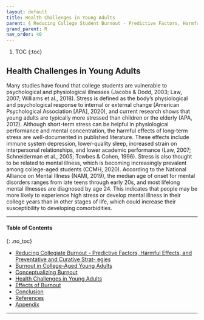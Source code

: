 ```yaml
---
layout: default
title: Health Challenges in Young Adults 
parent: § Reducing College Student Burnout - Predictive Factors, Harmful Effects, and Preventative Strategies  
grand_parent: R
nav_order: 40 
---
```

<style>
.dont-break-out {
  /* These are technically the same, but use both */
  overflow-wrap: break-word;
  word-wrap: break-word;

     -ms-word-break: break-all;
  /* This is the dangerous one in WebKit, as it breaks things wherever */
  word-break: break-all;
  /* Instead use this non-standard one: */
  word-break: break-word;
}

.youtube-container {
    position: relative;
    width: 100%;
    height: 0;
    padding-bottom: 56.25%;
}
.youtube-video {
    position: absolute;
    top: 0;
    left: 0;
    width: 100%;
    height: 100%;
}

</style>

<div class="dont-break-out" markdown="1">

1. TOC
{:toc}

## Health Challenges in Young Adults
Many studies have found that college students are vulnerable to psychological and physiological illnesses (Jacobs & Dodd, 2003; Law, 2007; Williams et al., 2018). Stress is defined as the body’s physiological and psychological response to internal or external change (American Psychological Association [APA], 2020), and current research shows that young adults are typically more stressed than children or the elderly (APA, 2012). Although short-term stress can be helpful in physiological performance and mental concentration, the harmful effects of long-term stress are well-documented in published literature. These effects include immune system depression, lower-quality sleep, increased strain on interpersonal relationships, and lower academic performance (Law, 2007; Schneiderman et al., 2005; Towbes & Cohen, 1996). Stress is also thought to be related to mental illness, which is becoming increasingly prevalent among college-aged students (CCMH, 2020). According to the National Alliance on Mental Illness (NAMI, 2019), the median age of onset for mental disorders ranges from late teens through early 20s, and most lifelong mental illnesses are diagnosed by age 24. This indicates that people may be more likely to experience high stress or develop mental illness in their college years than in other stages of life, which could increase their susceptibility to developing comorbidities.

***

#### Table of Contents
{: .no_toc}

<ul><li> <a href="/docs/R/Reducing-College-Student-Burnout-Predictive-Factors-Harmful-Effects-and-Preventativ-Strategies-1/">Reducing Collegiate Burnout - Predictive Factors, Harmful Effects, and Preventative and Curative Strat- egies</a></li><li> <a href="/docs/R/Reducing-College-Student-Burnout-Predictive-Factors-Harmful-Effects-and-Preventativ-Strategies-2/">Burnout in College-Aged Young Adults</a></li><li> <a href="/docs/R/Reducing-College-Student-Burnout-Predictive-Factors-Harmful-Effects-and-Preventativ-Strategies-3/">Conceptualizing Burnout</a></li><li> <a href="/docs/R/Reducing-College-Student-Burnout-Predictive-Factors-Harmful-Effects-and-Preventativ-Strategies-4/">Health Challenges in Young Adults</a></li><li> <a href="/docs/R/Reducing-College-Student-Burnout-Predictive-Factors-Harmful-Effects-and-Preventativ-Strategies-5/">Effects of Burnout</a></li><li> <a href="/docs/R/Reducing-College-Student-Burnout-Predictive-Factors-Harmful-Effects-and-Preventativ-Strategies-6/">Conclusion</a></li><li> <a href="/docs/R/Reducing-College-Student-Burnout-Predictive-Factors-Harmful-Effects-and-Preventativ-Strategies-7/">References</a></li><li> <a href="/docs/R/Reducing-College-Student-Burnout-Predictive-Factors-Harmful-Effects-and-Preventativ-Strategies-8/">Appendix</a></li></ul>

***

</div>
